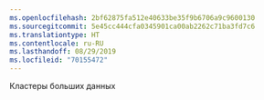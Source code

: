 ```yaml
---
ms.openlocfilehash: 2bf62875fa512e40633be35f9b6706a9c9600130
ms.sourcegitcommit: 5e45cc444cfa0345901ca00ab2262c71ba3fd7c6
ms.translationtype: HT
ms.contentlocale: ru-RU
ms.lasthandoff: 08/29/2019
ms.locfileid: "70155472"
---
```

Кластеры больших данных